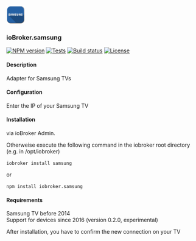![Logo](admin/samsung.png)
### ioBroker.samsung

[![NPM version](http://img.shields.io/npm/v/iobroker.samsung.svg)](https://www.npmjs.com/package/iobroker.samsung)
[![Tests](http://img.shields.io/travis/soef/ioBroker.samsung/master.svg)](https://travis-ci.org/soef/ioBroker.samsung)
[![Build status](https://ci.appveyor.com/api/projects/status/7ggeh5c3b1mcgoe9?svg=true)](https://ci.appveyor.com/project/soef/iobroker-samsung-3vcui)
[![License](https://img.shields.io/badge/license-MIT-blue.svg?style=flat)](https://github.com/soef/iobroker.samsung/blob/master/LICENSE)

<!--[![Node](https://img.shields.io/badge/node-%3E=4.4-red.svg?style=flat-square)](https://www.npmjs.com/packages/soef)-->

#### Description

Adapter for Samsung TVs

#### Configuration
Enter the IP of your Samsung TV

#### Installation
via ioBroker Admin.

Otherweise execute the following command in the iobroker root directory (e.g. in /opt/iobroker)
```
iobroker install samsung
```
or
```
npm install iobroker.samsung 
```

#### Requirements
Samsung TV before 2014<br>
Support for devices since 2016 (version 0.2.0, experimental)

After installation, you have to confirm the new connection on your TV


